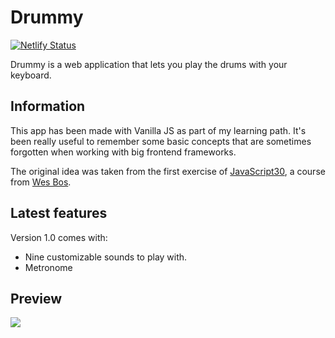 # Drummy

[![Netlify Status](https://api.netlify.com/api/v1/badges/e9b24b5b-2255-47ac-a1cf-df36949d1c3f/deploy-status)](https://app.netlify.com/sites/drummy/deploys)

Drummy is a web application that lets you play the drums with your keyboard.

## Information

This app has been made with Vanilla JS as part of my learning path. It's been really useful to remember some basic concepts that are sometimes forgotten when working with big frontend frameworks.  

The original idea was taken from the first exercise of [JavaScript30](https://javascript30.com/), a course from [Wes Bos](https://wesbos.com/).

## Latest features

Version 1.0 comes with:
  * Nine customizable sounds to play with.
  * Metronome

## Preview

![](https://imgur.com/3HwZZYN.png)